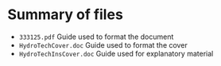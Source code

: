 # Summary of files

* ``333125.pdf`` Guide used to format the document
* ``HydroTechCover.doc`` Guide used to format the cover
* ``HydroTechInsCover.doc`` Guide used for explanatory material
